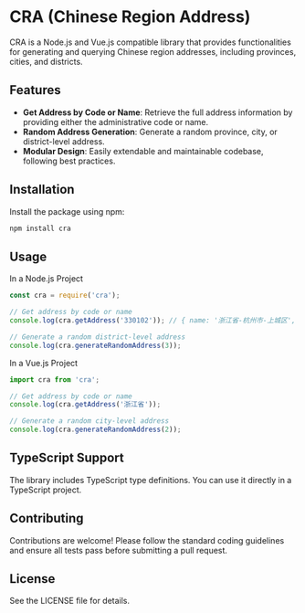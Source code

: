 # CRA (Chinese Region Address)

CRA is a Node.js and Vue.js compatible library that provides functionalities for generating and querying Chinese region addresses, including provinces, cities, and districts.

## Features

- **Get Address by Code or Name**: Retrieve the full address information by providing either the administrative code or name.
- **Random Address Generation**: Generate a random province, city, or district-level address.
- **Modular Design**: Easily extendable and maintainable codebase, following best practices.

## Installation

Install the package using npm:

```bash
npm install cra
```

## Usage

In a Node.js Project

```javascript
const cra = require('cra');

// Get address by code or name
console.log(cra.getAddress('330102')); // { name: '浙江省-杭州市-上城区', code: '330102' }

// Generate a random district-level address
console.log(cra.generateRandomAddress(3));
```

In a Vue.js Project

```javascript
import cra from 'cra';

// Get address by code or name
console.log(cra.getAddress('浙江省'));

// Generate a random city-level address
console.log(cra.generateRandomAddress(2));

```

## TypeScript Support
The library includes TypeScript type definitions. You can use it directly in a TypeScript project.

## Contributing
Contributions are welcome! Please follow the standard coding guidelines and ensure all tests pass before submitting a pull request.

## License
See the LICENSE file for details.
